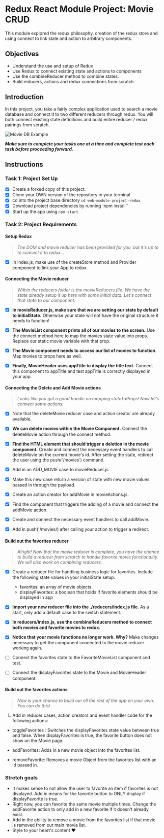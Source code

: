 # Redux React Module Project: Movie CRUD

This module explored the redux philosophy, creation of the redux store and using connect to link state and action to arbitrary components.

## Objectives

-   Understand the use and setup of Redux
-   Use Redux to connect existing state and actions to components
-   Use the combineReducer method to combine states.
-   Build reducers, actions and redux connections from scratch

## Introduction

In this project, you take a fairly complex application used to search a movie database and connect it to two different reducers through redux. You will both connect existing state definitions and build entire reducer / redux pairings from scratch.

![Movie DB Example](project-goals.gif)

**_Make sure to complete your tasks one at a time and complete test each task before proceeding forward._**

## Instructions

### Task 1: Project Set Up

-   [x] Create a forked copy of this project.
-   [x] Clone your OWN version of the repository in your terminal
-   [x] cd into the project base directory `cd web-module-project-redux`
-   [x] Download project dependencies by running `npm install``
-   [x] Start up the app using `npm start`

### Task 2: Project Requirements

#### Setup Redux

> _The DOM and movie reducer has been provided for you, but it's up to to connect it to redux..._

-   [x] In index.js, make use of the createStore method and Provider component to link your App to redux.

#### Connecting the Movie reducer

> _Within the reducers folder is the movieReducers file. We have the state already setup it up here with some initial data. Let's connect that state to our component._

-   [x] **In movieReducer.js, make sure that we are setting our state by default to initialState.** Otherwise your state will not have the original structure it needs to function!

-   [x] **The MovieList component prints all of our movies to the screen.** Use the connect method here to map the movies state value into props. Replace our static movie variable with that prop.

-   [x] **The Movie component needs to access our list of movies to function.** Map movies to props here as well.

-   [x] **Finally, MovieHeader uses appTitle to display the title text.** Connect this component to appTitle and test appTitle is correctly displayed in your app.

#### Connecting the Delete and Add Movie actions

> _Looks like you got a good handle on mapping stateToProps! Now let's connect some actions._

-   [x] Note that the deleteMovie reducer case and action creator are already available.

-   [x] **We can delete movies within the Movie Component.** Connect the deleteMovie action through the connect method.

-   [x] **Find the HTML element that should trigger a deletion in the movie component.** Create and connect the necessary event handlers to call deleteMovie on the current movie's id. After setting the state, redirect the user using the push('/movies') command.

-   [x] Add in an ADD_MOVIE case to movieReducer.js.
-   [x] Make this new case return a version of state with new movie values passed in through the payload.
-   [x] Create an action creator for addMovie in movieActions.js.
-   [x] Find the component that triggers the adding of a movie and connect the addMovie action.
-   [x] Create and connect the necessary event handlers to call addMovie.
-   [x] Add in push('/movies/) after calling your action to trigger a redirect.

#### Build out the favorites reducer

> _Alright! Now that the movie reducer is complete, you have the chance to build a reducer from scratch to handle favorite movie functionality. We will also work on combining reducers._

-   [x] Create a reducer file for handling business logic for favorites. Include the following state values in your initialState setup:

    -   favorites: an array of movie objects
    -   displayFavorites: a boolean that holds if favorite elements should be displayed in app

-   [x] **Import your new reducer file into the ./reducers/index.js file.** As a start, only add a default case to the switch statement.

-   [x] **In reducers/index.js, use the combineReducers method to connect both movies and favorite movies to redux.**

-   [x] **Notice that your movie functions no longer work. Why?** Make changes necessary to get the component connected to the movie reducer working again.

-   [ ] Connect the favorites state to the FavoriteMovieList component and test.

-   [ ] Connect the displayFavorites state to the Movie and MovieHeader component.

#### Build out the favorites actions

> _Now is your chance to build our all the rest of the app on your own. You can do this!_

1. Add in reducer cases, action creators and event handler code for the following actions:

-   toggleFavorites : Switches the displayFavorites state value between true and false. When displayFavorites is true, the favorite button does not show on the Movie page.

-   addFavorites: Adds in a new movie object into the favorites list.
-   removeFavorite: Removes a movie Object from the favorites list with an id passed in.

### Stretch goals

-   It makes sense to not allow the user to favorite an item if favorites is not displayed. Add in means for the favorite button to ONLY display if displayFavorite is true.
-   Right now, you can favorite the same movie multiple times. Change the addFavorite action to only add in a new favorite if it doesn't already exist.
-   Add in the ability to remove a movie from the favorites list if that movie is removed from our main movie list.
-   Style to your heart's content ❤️
